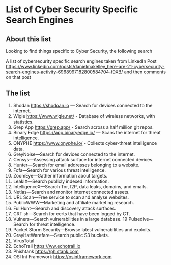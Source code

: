 # List of Cyber Security Specific Search Engines

## About this list

Looking to find things specific to Cyber Security, the following search

A list of cybersecurity specific search engines taken from LinkedIn Post <https://www.linkedin.com/posts/danielmakelley_here-are-21-cybersecurity-search-engines-activity-6968997182800584704-f9XB/> and then comments on that post

## The list

1. Shodan <https://shodoan.io> — Search for devices connected to the internet.
2. Wigle <https://www.wigle.net/> - Database of wireless networks, with statistics.
3. Grep App <https://grep.app/> - Search across a half million git repos.
4. Binary Edge <https://app.binaryedge.io/> — Scans the internet for threat intelligence.
5. ONYPHE <https://www.onyphe.io/> - Collects cyber-threat intelligence data.
6. GreyNoise—Search for devices connected to the internet.
7. Censys—Assessing attack surface for internet connected devices.
8. Hunter—Search for email addresses belonging to a website.
9. Fofa—Search for various threat intelligence.
10. ZoomEye—Gather information about targets.
11. LeakIX—Search publicly indexed information.
12. IntelligenceX—Search Tor, I2P, data leaks, domains, and emails.
13. Netlas—Search and monitor internet connected assets.
14. URL Scan—Free service to scan and analyse websites.
15. PublicWWW—Marketing and affiliate marketing research.
16. FullHunt—Search and discovery attack surfaces.
17. CRT sh—Search for certs that have been logged by CT.
18. Vulners—Search vulnerabilities in a large database.
19 Pulsedive—Search for threat intelligence.
20. Packet Storm Security—Browse latest vulnerabilities and exploits.
21. GrayHatWarefare—Search public S3 buckets.
22. VirusTotal
23. EchoTrail <https://ww.echotrail.io>
24. Phishtank <https://phistank.com>
25. OSI Int Framework <https://osintframework.com>

